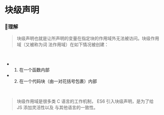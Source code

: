 # 块级声明

### 🎈理解

> 块级声明也就是让所声明的变量在指定块的作用域外无法被访问。块级作用域（又被称为词 法作用域）在如下情况被创建：

&nbsp;

 * 1. 在一个函数内部 

 * 2. 在一个代码块（由一对花括号包裹）内部

&nbsp;

> 块级作用域是很多类 C 语言的工作机制， ES6 引入块级声明，是为了给 JS 添加灵活性以及 与其他语言的一致性。

